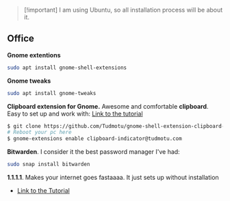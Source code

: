 >[!important] I am using Ubuntu, so all installation process will be about it.

## Office
**Gnome extentions**
```bash
sudo apt install gnome-shell-extensions
```
**Gnome tweaks**
```bash
sudo apt install gnome-tweaks
```
**Clipboard extension for Gnome.**
Awesome and comfortable **clipboard**. Easy to set up and work with:
[Link to the tutorial](https://github.com/Tudmotu/gnome-shell-extension-clipboard-indicator/blob/master/README.rst)
```bash
$ git clone https://github.com/Tudmotu/gnome-shell-extension-clipboard-indicator.git ~/.local/share/gnome-shell/extensions/clipboard-indicator@tudmotu.com
# Reboot your pc here
$ gnome-extensions enable clipboard-indicator@tudmotu.com
```
**Bitwarden**.
I consider it the best password manager I've had:
```bash
sudo snap install bitwarden
```
**1.1.1.1**.
Makes your internet goes fastaaaa. It just sets up without installation
- [Link to the Tutorial](https://developers.cloudflare.com/1.1.1.1/setup/linux/)
